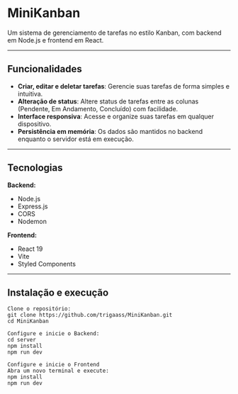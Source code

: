 # MiniKanban

Um sistema de gerenciamento de tarefas no estilo Kanban, com backend em Node.js e frontend em React.

---

##  Funcionalidades

- **Criar, editar e deletar tarefas**: Gerencie suas tarefas de forma simples e intuitiva.
- **Alteração de status**: Altere status de tarefas entre as colunas (Pendente, Em Andamento, Concluído) com facilidade.
- **Interface responsiva**: Acesse e organize suas tarefas em qualquer dispositivo.
- **Persistência em memória**: Os dados são mantidos no backend enquanto o servidor está em execução.

---

##  Tecnologias


**Backend:**
- Node.js
- Express.js
- CORS
- Nodemon

**Frontend:**
- React 19
- Vite
- Styled Components

---

##  Instalação e execução
    Clone o repositório:
    git clone https://github.com/trigaass/MiniKanban.git
    cd MiniKanban

    Configure e inicie o Backend:
    cd server
    npm install
    npm run dev

    Configure e inicie o Frontend
    Abra um novo terminal e execute:
    npm install
    npm run dev
